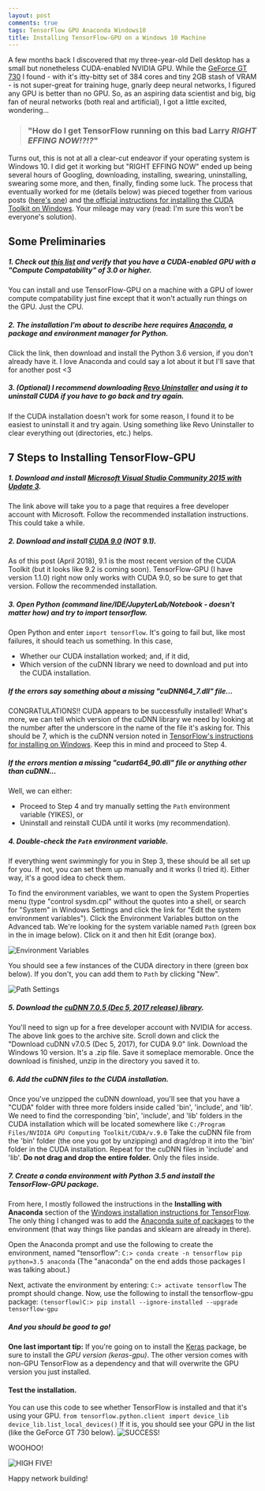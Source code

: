 ```yaml
---
layout: post
comments: true
tags: TensorFlow GPU Anaconda Windows10
title: Installing TensorFlow-GPU on a Windows 10 Machine
---
```

A few months back I discovered that my three-year-old Dell desktop has a small but nonetheless CUDA-enabled NVIDIA GPU. While the [GeForce GT 730](https://www.geforce.com/hardware/desktop-gpus/geforce-gt-730) I found - with it's itty-bitty set of 384 cores and tiny 2GB stash of VRAM -  is not super-great for training huge, gnarly deep neural networks, I figured any GPU is better than no GPU. So, as an aspiring data scientist and big, big fan of neural networks (both real and artificial), I got a little excited, wondering... 

> ### "How do I get TensorFlow running on this bad Larry *RIGHT EFFING NOW!?!?*"

Turns out, this is not at all a clear-cut endeavor if your operating system is Windows 10. I did get it working but "RIGHT EFFING NOW" ended up being several hours of Googling, downloading, installing, swearing, uninstalling, swearing some more, and then, finally, finding some luck. The process that eventually worked for me (details below) was pieced together from various posts ([here's one](http://www.netinstructions.com/how-to-install-and-run-gpu-enabled-tensorflow-on-windows/)) and [the official instructions for installing the CUDA Toolkit on Windows](https://docs.nvidia.com/cuda/cuda-installation-guide-microsoft-windows/). Your mileage may vary (read: I'm sure this won't be everyone's solution).

## Some Preliminaries

##### 1. Check out [this list](https://developer.nvidia.com/cuda-gpus) and verify that you have a CUDA-enabled GPU with a "Compute Compatability" of *3.0 or higher*.
You can install and use TensorFlow-GPU on a machine with a GPU of lower compute compatability just fine except that it won't actually run things on the GPU. Just the CPU. 

##### 2. The installation I'm about to describe here requires [Anaconda](https://www.anaconda.com/download/), a package and environment manager for Python. 
Click the link, then download and install the Python 3.6 version, if you don't already have it. I love Anaconda and could say a lot about it but I'll save that for another post <3

##### 3. (Optional) I recommend downloading [Revo Uninstaller](https://www.revouninstaller.com/revo_uninstaller_free_download.html?gclid=CjwKCAjwnLjVBRAdEiwAKSGPI481vBfbg8ZZL9fXGXW5v4c9Zbnk8Y-KJ0mUoeBcdYtLvde_4AxyZhoCMnEQAvD_BwE) and using it to uninstall CUDA if you have to go back and try again.
If the CUDA installation doesn't work for some reason, I found it to be easiest to uninstall it and try again. Using something like Revo Uninstaller to clear everything out (directories, etc.) helps.  

## 7 Steps to Installing TensorFlow-GPU

##### 1. Download and install [Microsoft Visual Studio Community 2015 with Update 3](https://my.visualstudio.com/Downloads?q=Visual%20Studio%202015%20with%20Update%203).
The link above will take you to a page that requires a free developer account with Microsoft. Follow the recommended installation instructions. This could take a while.

##### 2. Download and install [CUDA 9.0](https://developer.nvidia.com/cuda-90-download-archive?target_os=Windows&target_arch=x86_64&target_version=10&target_type=exenetwork) (_NOT_ 9.1).
As of this post (April 2018), 9.1 is the most recent version of the CUDA Toolkit (but it looks like 9.2 is coming soon). TensorFlow-GPU (I have version 1.1.0) right now only works with CUDA 9.0, so be sure to get that version. Follow the recommended installation.

##### 3. Open Python (command line/IDE/JupyterLab/Notebook - doesn't matter how) and try to import tensorflow.
Open Python and enter `import tensorflow`. It's going to fail but, like most failures, it should teach us something. In this case,  
- Whether our CUDA installation worked; and, if it did,
- Which version of the cuDNN library we need to download and put into the CUDA installation.  

##### *If the errors say something about a missing "cuDNN64_7.dll" file...*
CONGRATULATIONS!! CUDA appears to be successfully installed! What's more, we can tell which version of the cuDNN library we need by looking at the number after the underscore in the name of the file it's asking for. This should be 7, which is the cuDNN version noted in [TensorFlow's instructions for installing on Windows](https://www.tensorflow.org/install/install_windows). Keep this in mind and proceed to Step 4.  

##### *If the errors mention a missing "cudart64_90.dll" file or anything other than cuDNN...*
Well, we can either:
- Proceed to Step 4 and try manually setting the `Path` environment variable (YIKES), or
- Uninstall and reinstall CUDA until it works (my recommendation).

##### 4. Double-check the `Path` environment variable.
If everything went swimmingly for you in Step 3, these should be all set up for you. If not, you can set them up manually and it works (I tried it). Either way, it's a good idea to check them.

To find the environment variables, we want to open the System Properties menu (type "control sysdm.cpl" without the quotes into a shell, or search for "System" in Windows Settings and click the link for "Edit the system environment variables"). Click the Environment Variables button on the Advanced tab. We're looking for the system variable named `Path` (green box in the in image below). Click on it and then hit Edit (orange box).

![Environment Variables](https://i.imgur.com/fc7LHby.png)

You should see a few instances of the CUDA directory in there (green box below). If you don't, you can add them to `Path` by clicking "New".

![Path Settings](https://i.imgur.com/vUYB6ZG.png)

##### 5. Download the [cuDNN 7.0.5 (Dec 5, 2017 release) library](https://developer.nvidia.com/rdp/cudnn-archive).
You'll need to sign up for a free developer account with NVIDIA for access. The above link goes to the archive site. Scroll down and click the "Download cuDNN v7.0.5 (Dec 5, 2017), for CUDA 9.0" link. Download the Windows 10 version. It's a .zip file. Save it someplace memorable. Once the download is finished, unzip in the directory you saved it to.

##### 6. Add the cuDNN files to the CUDA installation.
Once you've unzipped the cuDNN download, you'll see that you have a "CUDA" folder with three more folders inside called 'bin', 'include', and 'lib'. We need to find the corresponding 'bin', 'include', and 'lib' folders in the CUDA installation which will be located somewhere like
`
C:/Program Files/NVIDIA GPU Computing Toolkit/CUDA/v.9.0
`
Take the cuDNN file from the 'bin' folder (the one you got by unzipping) and drag/drop it into the 'bin' folder in the CUDA installation. Repeat for the cuDNN files in 'include' and 'lib'. **Do not drag and drop the entire folder.** Only the files inside.

##### 7. Create a conda environment with Python 3.5 and install the TensorFlow-GPU package.
From here, I mostly followed the instructions in the **Installing with Anaconda** section of the [Windows installation instructions for TensorFlow](https://www.tensorflow.org/install/install_windows). The only thing I changed was to add the [Anaconda suite of packages](https://docs.anaconda.com/anaconda/packages/py3.5_win-64) to the environment (that way things like pandas and sklearn are already in there).  

Open the Anaconda prompt and use the following to create the environment, named "tensorflow":
`
C:> conda create -n tensorflow pip python=3.5 anaconda
`
(The "anaconda" on the end adds those packages I was talking about.)

Next, activate the environment by entering:
`
C:> activate tensorflow
`
The prompt should change. Now, use the following to install the tensorflow-gpu package:
`
(tensorflow)C:> pip install --ignore-installed --upgrade tensorflow-gpu 
`

##### And you should be good to go!
__One last important tip:__ If you're going on to install the [Keras](https://keras.io/) package, be sure to install the *GPU version (keras-gpu)*. The other version comes with non-GPU TensorFlow as a dependency and that will overwrite the GPU version you just installed.

#### Test the installation.
You can use this code to see whether TensorFlow is installed and that it's using your GPU.
`
from tensorflow.python.client import device_lib
device_lib.list_local_devices()
`
If it is, you should see your GPU in the list (like the GeForce GT 730 below).
![SUCCESS!](https://i.imgur.com/8AImXBR.png)

WOOHOO! 

![HIGH FIVE!](https://media.giphy.com/media/BwOU6uH7afefu/giphy.gif)

Happy network building!
